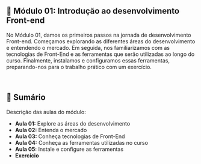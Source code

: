 ## 📌 Módulo 01: Introdução ao desenvolvimento Front-end
No Módulo 01, damos os primeiros passos na jornada de desenvolvimento Front-end. Começamos explorando as diferentes áreas do desenvolvimento e entendendo o mercado. Em seguida, nos familiarizamos com as tecnologias de Front-End e as ferramentas que serão utilizadas ao longo do curso. Finalmente, instalamos e configuramos essas ferramentas, preparando-nos para o trabalho prático com um exercício.

<br>

## 📎  Sumário
Descrição das aulas do módulo:
- **Aula 01:** Explore as áreas do desenvolvimento
- **Aula 02:** Entenda o mercado
- **Aula 03:** Conheça tecnologias de Front-End
- **Aula 04:** Conheça as ferramentas utilizadas no curso
- **Aula 05:** Instale e configure as ferramentas
- **Exercício**

<br>